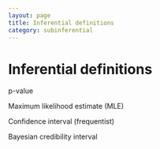 ```yaml
---
layout: page
title: Inferential definitions
category: subinferential
---
```


Inferential definitions
====



p-value



Maximum likelihood estimate (MLE)



Confidence interval (frequentist)






Bayesian credibility interval
